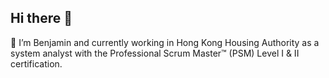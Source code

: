 ## Hi there 👋

🔭 I’m Benjamin and currently working in Hong Kong Housing Authority as a system analyst with the Professional Scrum Master™ (PSM) Level I & II certification.


